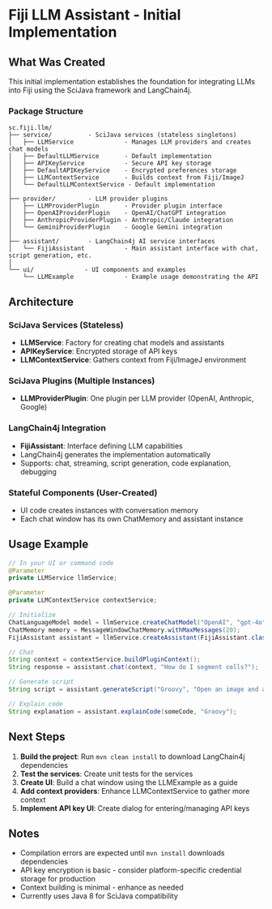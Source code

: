 # Fiji LLM Assistant - Initial Implementation

## What Was Created

This initial implementation establishes the foundation for integrating LLMs into Fiji using the SciJava framework and LangChain4j.

### Package Structure

```
sc.fiji.llm/
├── service/          - SciJava services (stateless singletons)
│   ├── LLMService              - Manages LLM providers and creates chat models
│   ├── DefaultLLMService       - Default implementation
│   ├── APIKeyService           - Secure API key storage
│   ├── DefaultAPIKeyService    - Encrypted preferences storage
│   ├── LLMContextService       - Builds context from Fiji/ImageJ
│   └── DefaultLLMContextService - Default implementation
│
├── provider/         - LLM provider plugins
│   ├── LLMProviderPlugin       - Provider plugin interface
│   ├── OpenAIProviderPlugin    - OpenAI/ChatGPT integration
│   ├── AnthropicProviderPlugin - Anthropic/Claude integration
│   └── GeminiProviderPlugin    - Google Gemini integration
│
├── assistant/        - LangChain4j AI service interfaces
│   └── FijiAssistant           - Main assistant interface with chat, script generation, etc.
│
└── ui/              - UI components and examples
    └── LLMExample              - Example usage demonstrating the API
```

## Architecture

### SciJava Services (Stateless)
- **LLMService**: Factory for creating chat models and assistants
- **APIKeyService**: Encrypted storage of API keys
- **LLMContextService**: Gathers context from Fiji/ImageJ environment

### SciJava Plugins (Multiple Instances)
- **LLMProviderPlugin**: One plugin per LLM provider (OpenAI, Anthropic, Google)

### LangChain4j Integration
- **FijiAssistant**: Interface defining LLM capabilities
- LangChain4j generates the implementation automatically
- Supports: chat, streaming, script generation, code explanation, debugging

### Stateful Components (User-Created)
- UI code creates instances with conversation memory
- Each chat window has its own ChatMemory and assistant instance

## Usage Example

```java
// In your UI or command code
@Parameter
private LLMService llmService;

@Parameter
private LLMContextService contextService;

// Initialize
ChatLanguageModel model = llmService.createChatModel("OpenAI", "gpt-4o");
ChatMemory memory = MessageWindowChatMemory.withMaxMessages(20);
FijiAssistant assistant = llmService.createAssistant(FijiAssistant.class, model);

// Chat
String context = contextService.buildPluginContext();
String response = assistant.chat(context, "How do I segment cells?");

// Generate script
String script = assistant.generateScript("Groovy", "Open an image and apply Gaussian blur", context);

// Explain code
String explanation = assistant.explainCode(someCode, "Groovy");
```

## Next Steps

1. **Build the project**: Run `mvn clean install` to download LangChain4j dependencies
2. **Test the services**: Create unit tests for the services
3. **Create UI**: Build a chat window using the LLMExample as a guide
4. **Add context providers**: Enhance LLMContextService to gather more context
5. **Implement API key UI**: Create dialog for entering/managing API keys

## Notes

- Compilation errors are expected until `mvn install` downloads dependencies
- API key encryption is basic - consider platform-specific credential storage for production
- Context building is minimal - enhance as needed
- Currently uses Java 8 for SciJava compatibility
